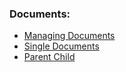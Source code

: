 
### Documents:
- [Managing Documents](/frappejs/docs/models/document)
- [Single Documents](/frappejs/docs/models/singles)
- [Parent Child](/frappejs/docs/models/parent-child)
